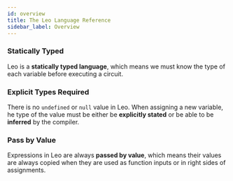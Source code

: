 ```yaml
---
id: overview
title: The Leo Language Reference
sidebar_label: Overview
---
```

[general tags]: # (syntax)

### Statically Typed

Leo is a **statically typed language**, which means we must know the type of each variable before executing a circuit.

### Explicit Types Required

There is no `undefined` or `null` value in Leo. When assigning a new variable, he type of the value must be either be
**explicitly stated** or be able to be **inferred** by the compiler.


<!-- The exception to this rule is when a new variable inherits its type from a previous variable. -->

### Pass by Value

Expressions in Leo are always **passed by value**, which means their values are always copied when they are used as
function inputs or in right sides of assignments.

